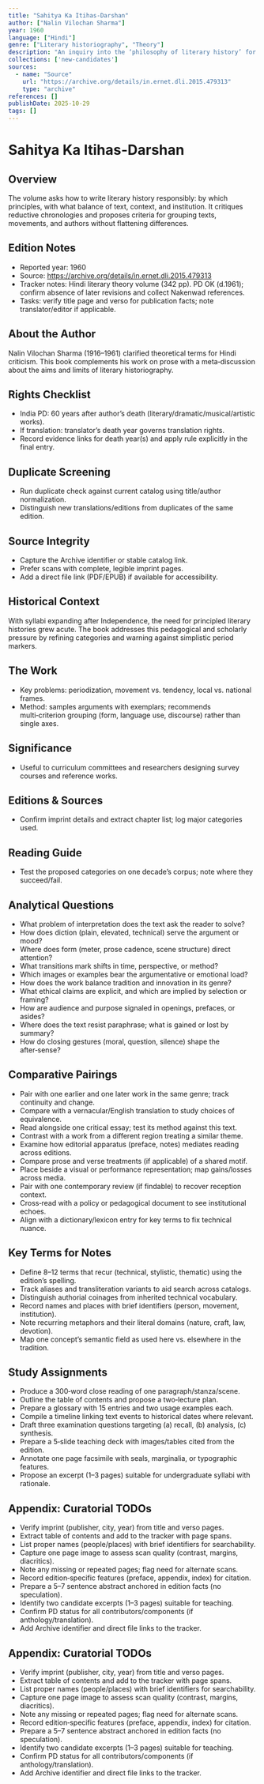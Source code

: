 ```yaml
---
title: "Sahitya Ka Itihas‑Darshan"
author: ["Nalin Vilochan Sharma"]
year: 1960
language: ["Hindi"]
genre: ["Literary historiography", "Theory"]
description: "An inquiry into the ‘philosophy of literary history’ for Hindi: how to periodize, what counts as evidence, and which categories best model literary change. (Year to be confirmed from imprint.)"
collections: ['new-candidates']
sources:
  - name: "Source"
    url: "https://archive.org/details/in.ernet.dli.2015.479313"
    type: "archive"
references: []
publishDate: 2025-10-29
tags: []
---
```


# Sahitya Ka Itihas-Darshan

## Overview

The volume asks how to write literary history responsibly: by which principles, with what balance of text, context, and institution. It critiques reductive chronologies and proposes criteria for grouping texts, movements, and authors without flattening differences.

## Edition Notes

- Reported year: 1960
- Source: https://archive.org/details/in.ernet.dli.2015.479313
- Tracker notes: Hindi literary theory volume (342 pp). PD OK (d.1961); confirm absence of later revisions and collect Nakenwad references.
- Tasks: verify title page and verso for publication facts; note translator/editor if applicable.

## About the Author

Nalin Vilochan Sharma (1916–1961) clarified theoretical terms for Hindi criticism. This book complements his work on prose with a meta‑discussion about the aims and limits of literary historiography.

## Rights Checklist

- India PD: 60 years after author’s death (literary/dramatic/musical/artistic works).
- If translation: translator’s death year governs translation rights.
- Record evidence links for death year(s) and apply rule explicitly in the final entry.

## Duplicate Screening

- Run duplicate check against current catalog using title/author normalization.
- Distinguish new translations/editions from duplicates of the same edition.

## Source Integrity

- Capture the Archive identifier or stable catalog link.
- Prefer scans with complete, legible imprint pages.
- Add a direct file link (PDF/EPUB) if available for accessibility.

## Historical Context

With syllabi expanding after Independence, the need for principled literary histories grew acute. The book addresses this pedagogical and scholarly pressure by refining categories and warning against simplistic period markers.

## The Work

- Key problems: periodization, movement vs. tendency, local vs. national frames.
- Method: samples arguments with exemplars; recommends multi‑criterion grouping (form, language use, discourse) rather than single axes.

## Significance

- Useful to curriculum committees and researchers designing survey courses and reference works.

## Editions & Sources

- Confirm imprint details and extract chapter list; log major categories used.

## Reading Guide

- Test the proposed categories on one decade’s corpus; note where they succeed/fail.

## Analytical Questions

- What problem of interpretation does the text ask the reader to solve?
- How does diction (plain, elevated, technical) serve the argument or mood?
- Where does form (meter, prose cadence, scene structure) direct attention?
- What transitions mark shifts in time, perspective, or method?
- Which images or examples bear the argumentative or emotional load?
- How does the work balance tradition and innovation in its genre?
- What ethical claims are explicit, and which are implied by selection or framing?
- How are audience and purpose signaled in openings, prefaces, or asides?
- Where does the text resist paraphrase; what is gained or lost by summary?
- How do closing gestures (moral, question, silence) shape the after‑sense?

## Comparative Pairings

- Pair with one earlier and one later work in the same genre; track continuity and change.
- Compare with a vernacular/English translation to study choices of equivalence.
- Read alongside one critical essay; test its method against this text.
- Contrast with a work from a different region treating a similar theme.
- Examine how editorial apparatus (preface, notes) mediates reading across editions.
- Compare prose and verse treatments (if applicable) of a shared motif.
- Place beside a visual or performance representation; map gains/losses across media.
- Pair with one contemporary review (if findable) to recover reception context.
- Cross‑read with a policy or pedagogical document to see institutional echoes.
- Align with a dictionary/lexicon entry for key terms to fix technical nuance.

## Key Terms for Notes

- Define 8–12 terms that recur (technical, stylistic, thematic) using the edition’s spelling.
- Track aliases and transliteration variants to aid search across catalogs.
- Distinguish authorial coinages from inherited technical vocabulary.
- Record names and places with brief identifiers (person, movement, institution).
- Note recurring metaphors and their literal domains (nature, craft, law, devotion).
- Map one concept’s semantic field as used here vs. elsewhere in the tradition.

## Study Assignments

- Produce a 300‑word close reading of one paragraph/stanza/scene.
- Outline the table of contents and propose a two‑lecture plan.
- Prepare a glossary with 15 entries and two usage examples each.
- Compile a timeline linking text events to historical dates where relevant.
- Draft three examination questions targeting (a) recall, (b) analysis, (c) synthesis.
- Prepare a 5‑slide teaching deck with images/tables cited from the edition.
- Annotate one page facsimile with seals, marginalia, or typographic features.
- Propose an excerpt (1–3 pages) suitable for undergraduate syllabi with rationale.

## Appendix: Curatorial TODOs

- Verify imprint (publisher, city, year) from title and verso pages.
- Extract table of contents and add to the tracker with page spans.
- List proper names (people/places) with brief identifiers for searchability.
- Capture one page image to assess scan quality (contrast, margins, diacritics).
- Note any missing or repeated pages; flag need for alternate scans.
- Record edition‑specific features (preface, appendix, index) for citation.
- Prepare a 5–7 sentence abstract anchored in edition facts (no speculation).
- Identify two candidate excerpts (1–3 pages) suitable for teaching.
- Confirm PD status for all contributors/components (if anthology/translation).
- Add Archive identifier and direct file links to the tracker.

## Appendix: Curatorial TODOs

- Verify imprint (publisher, city, year) from title and verso pages.
- Extract table of contents and add to the tracker with page spans.
- List proper names (people/places) with brief identifiers for searchability.
- Capture one page image to assess scan quality (contrast, margins, diacritics).
- Note any missing or repeated pages; flag need for alternate scans.
- Record edition‑specific features (preface, appendix, index) for citation.
- Prepare a 5–7 sentence abstract anchored in edition facts (no speculation).
- Identify two candidate excerpts (1–3 pages) suitable for teaching.
- Confirm PD status for all contributors/components (if anthology/translation).
- Add Archive identifier and direct file links to the tracker.
